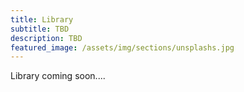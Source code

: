 ```yaml
---
title: Library
subtitle: TBD
description: TBD
featured_image: /assets/img/sections/unsplashs.jpg
---
```


Library coming soon....